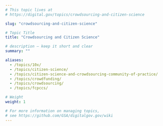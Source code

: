 ```yaml
---
# This topic lives at
# https://digital.gov/topics/crowdsourcing-and-citizen-science

slug: "crowdsourcing-and-citizen-science"

# Topic Title
title: "Crowdsourcing and Citizen Science"

# description — keep it short and clear
summary: ""

aliases:
  - /topics/10x/
  - /topics/citizen-science/
  - /topics/citizen-science-and-crowdsourcing-community-of-practice/
  - /topics/crowdfunding/
  - /topics/crowdsourcing/
  - /topics/fcpccs/

# Weight
weight: 1

# For more information on managing topics,
# see https://github.com/GSA/digitalgov.gov/wiki
---
```


